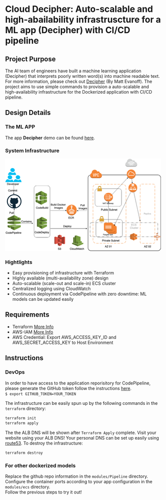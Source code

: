 # Cloud Decipher: Auto-scalable and high-abailability infrastruscture for a ML app (Decipher) with CI/CD pipeline
## Project Purpose
The AI team of engineers have built a machine learning application (Decipher) that interprets poorly written word(s) into machine readable text. For more information, please check out [Decipher](https://github.com/mevanoff24/HandwritingDetection) (By Matt Evanoff). The project aims to use simple commands to provision a auto-scalable and high-availability infrastructure for the Dockerized application with CI/CD pipeline.

## Design Details
### The ML APP
The app **Decipher** demo can be found [here](https://www.youtube.com/watch?v=9HbJAJtsU7Y&feature=youtu.be).
### System Infrastructure
![](./image/infrastructure.png)
### Hightlights
* Easy provisioning of infrastructure with Terraform
* Highly available (multi-availability zone) design
* Auto-scalable (scale-out and scale-in) ECS cluster 
* Centralized logging using CloudWatch
* Continuous deployment via CodePipeline with zero downtime: ML models can be updated easily

## Requirements
* Terraform [More Info](https://learn.hashicorp.com/terraform/getting-started/install.html)  
* AWS-IAM   [More Info](https://docs.aws.amazon.com/eks/latest/userguide/install-aws-iam-authenticator.html)   
* AWS Credential: Export AWS_ACCESS_KEY_ID and AWS_SECRET_ACCESS_KEY to Host Environment

## Instructions
### DevOps 
In order to have access to the application reporisitory for CodePipeline, please generate the GitHub token follow the instructions [here](https://help.github.com/articles/creating-a-personal-access-token-for-the-command-line/).  
```$ export GITHUB_TOKEN=YOUR_TOKEN```  
  
The infrastructure can be easily spun up by the following commands in the `terraform` directory:
 
```bash
terraform init
terraform apply
```

The the ALB DNS will be shown after `Terraform Apply` complete. Visit your website using your ALB DNS! Your personal DNS can be set up easily using [route53](https://docs.aws.amazon.com/Route53/latest/DeveloperGuide/registrar.html). 
To destroy the infrastructure:
```bash
terraform destroy
```

### For other dockerized models
Replace the github repo information in the `modules/Pipeline` directory.   
Configure the container ports according to your app configuration in the `modules/ecs` directory.  
Follow the previous steps to try it out!
    



